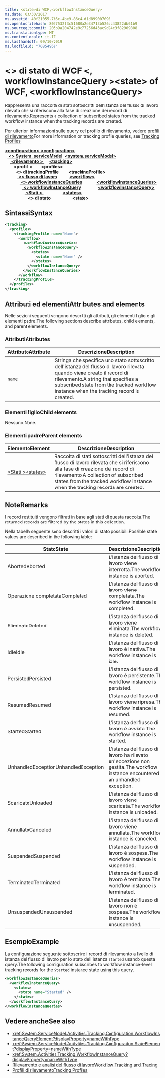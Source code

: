 ```yaml
---
title: <state>di WCF,<workflowInstanceQuery>
ms.date: 03/30/2017
ms.assetid: 40f21055-766c-4be9-86c4-d1d899007098
ms.openlocfilehash: 80f7532f3c51680a2e34713b526dc43822db61b9
ms.sourcegitcommit: 205b9a204742e9c77256d43ac9d94c3f82909808
ms.translationtype: MT
ms.contentlocale: it-IT
ms.lasthandoff: 09/10/2019
ms.locfileid: "70854958"
---
```

# <a name="state-of-wcf-workflowinstancequery"></a><span data-ttu-id="d3cbb-102">\<> di stato di WCF \<, workflowInstanceQuery ></span><span class="sxs-lookup"><span data-stu-id="d3cbb-102">\<state> of WCF, \<workflowInstanceQuery></span></span>
<span data-ttu-id="d3cbb-103">Rappresenta una raccolta di stati sottoscritti dell'istanza del flusso di lavoro rilevata che si riferiscono alla fase di creazione dei record di rilevamento.</span><span class="sxs-lookup"><span data-stu-id="d3cbb-103">Represents a collection of subscribed states from the tracked workflow instance when the tracking records are created.</span></span>  
  
 <span data-ttu-id="d3cbb-104">Per ulteriori informazioni sulle query del profilo di rilevamento, vedere [profili di rilevamento](../../../windows-workflow-foundation/tracking-profiles.md)</span><span class="sxs-lookup"><span data-stu-id="d3cbb-104">For more information on tracking profile queries, see [Tracking Profiles](../../../windows-workflow-foundation/tracking-profiles.md)</span></span>  
  
<span data-ttu-id="d3cbb-105">[ **\<configuration>** ](../configuration-element.md)</span><span class="sxs-lookup"><span data-stu-id="d3cbb-105">[**\<configuration>**](../configuration-element.md)</span></span>\
<span data-ttu-id="d3cbb-106">&nbsp;&nbsp;[ **\<> System. serviceModel**](system-servicemodel.md)</span><span class="sxs-lookup"><span data-stu-id="d3cbb-106">&nbsp;&nbsp;[**\<system.serviceModel>**](system-servicemodel.md)</span></span>\
<span data-ttu-id="d3cbb-107">&nbsp;&nbsp;&nbsp;&nbsp;[ **\<rilevamento >** ](tracking-of-wcf.md)</span><span class="sxs-lookup"><span data-stu-id="d3cbb-107">&nbsp;&nbsp;&nbsp;&nbsp;[**\<tracking>**](tracking-of-wcf.md)</span></span>\
<span data-ttu-id="d3cbb-108">&nbsp;&nbsp;&nbsp;&nbsp;&nbsp;&nbsp; **\<profili >** </span><span class="sxs-lookup"><span data-stu-id="d3cbb-108">&nbsp;&nbsp;&nbsp;&nbsp;&nbsp;&nbsp;**\<profiles>**</span></span>\
<span data-ttu-id="d3cbb-109">&nbsp;&nbsp;&nbsp;&nbsp;&nbsp;&nbsp;&nbsp;&nbsp;[ **\<> di trackingProfile**](trackingprofile-of-wcf.md)</span><span class="sxs-lookup"><span data-stu-id="d3cbb-109">&nbsp;&nbsp;&nbsp;&nbsp;&nbsp;&nbsp;&nbsp;&nbsp;[**\<trackingProfile>**](trackingprofile-of-wcf.md)</span></span>\
<span data-ttu-id="d3cbb-110">&nbsp;&nbsp;&nbsp;&nbsp;&nbsp;&nbsp;&nbsp;&nbsp;&nbsp;&nbsp;[ **\<> flusso di lavoro**](workflow-of-wcf.md)</span><span class="sxs-lookup"><span data-stu-id="d3cbb-110">&nbsp;&nbsp;&nbsp;&nbsp;&nbsp;&nbsp;&nbsp;&nbsp;&nbsp;&nbsp;[**\<workflow>**](workflow-of-wcf.md)</span></span>\
<span data-ttu-id="d3cbb-111">&nbsp;&nbsp;&nbsp;&nbsp;&nbsp;&nbsp;&nbsp;&nbsp;&nbsp;&nbsp;&nbsp;&nbsp;[ **\<> workflowInstanceQueries**](workflowinstancequeries-of-wcf.md)</span><span class="sxs-lookup"><span data-stu-id="d3cbb-111">&nbsp;&nbsp;&nbsp;&nbsp;&nbsp;&nbsp;&nbsp;&nbsp;&nbsp;&nbsp;&nbsp;&nbsp;[**\<workflowInstanceQueries>**](workflowinstancequeries-of-wcf.md)</span></span>\
<span data-ttu-id="d3cbb-112">&nbsp;&nbsp;&nbsp;&nbsp;&nbsp;&nbsp;&nbsp;&nbsp;&nbsp;&nbsp;&nbsp;&nbsp;&nbsp;&nbsp;[ **\<> workflowInstanceQuery**](workflowinstancequery-of-wcf.md)</span><span class="sxs-lookup"><span data-stu-id="d3cbb-112">&nbsp;&nbsp;&nbsp;&nbsp;&nbsp;&nbsp;&nbsp;&nbsp;&nbsp;&nbsp;&nbsp;&nbsp;&nbsp;&nbsp;[**\<workflowInstanceQuery>**](workflowinstancequery-of-wcf.md)</span></span>\
<span data-ttu-id="d3cbb-113">&nbsp;&nbsp;&nbsp;&nbsp;&nbsp;&nbsp;&nbsp;&nbsp;&nbsp;&nbsp;&nbsp;&nbsp;&nbsp;&nbsp;&nbsp;&nbsp;[ **\<Stati >** ](states-of-wcf-workflowinstancequery.md)</span><span class="sxs-lookup"><span data-stu-id="d3cbb-113">&nbsp;&nbsp;&nbsp;&nbsp;&nbsp;&nbsp;&nbsp;&nbsp;&nbsp;&nbsp;&nbsp;&nbsp;&nbsp;&nbsp;&nbsp;&nbsp;[**\<states>**](states-of-wcf-workflowinstancequery.md)</span></span>\
<span data-ttu-id="d3cbb-114">&nbsp;&nbsp;&nbsp;&nbsp;&nbsp;&nbsp;&nbsp;&nbsp;&nbsp;&nbsp;&nbsp;&nbsp;&nbsp;&nbsp;&nbsp;&nbsp;&nbsp;&nbsp; **\<> di stato**</span><span class="sxs-lookup"><span data-stu-id="d3cbb-114">&nbsp;&nbsp;&nbsp;&nbsp;&nbsp;&nbsp;&nbsp;&nbsp;&nbsp;&nbsp;&nbsp;&nbsp;&nbsp;&nbsp;&nbsp;&nbsp;&nbsp;&nbsp;**\<state>**</span></span>  
  
## <a name="syntax"></a><span data-ttu-id="d3cbb-115">Sintassi</span><span class="sxs-lookup"><span data-stu-id="d3cbb-115">Syntax</span></span>  
  
```xml  
<tracking>
  <profiles>
    <trackingProfile name="Name">
      <workflow>
        <workflowInstanceQueries>
          <workflowInstanceQuery>
            <states>
              <state name="Name" />
            </states>
          </workflowInstanceQuery>
        </workflowInstanceQueries>
      </workflow>
    </trackingProfile>
  </profiles>
</tracking>
```  
  
## <a name="attributes-and-elements"></a><span data-ttu-id="d3cbb-116">Attributi ed elementi</span><span class="sxs-lookup"><span data-stu-id="d3cbb-116">Attributes and elements</span></span>

<span data-ttu-id="d3cbb-117">Nelle sezioni seguenti vengono descritti gli attributi, gli elementi figlio e gli elementi padre.</span><span class="sxs-lookup"><span data-stu-id="d3cbb-117">The following sections describe attributes, child elements, and parent elements.</span></span>
  
### <a name="attributes"></a><span data-ttu-id="d3cbb-118">Attributi</span><span class="sxs-lookup"><span data-stu-id="d3cbb-118">Attributes</span></span>

|<span data-ttu-id="d3cbb-119">Attributo</span><span class="sxs-lookup"><span data-stu-id="d3cbb-119">Attribute</span></span>|<span data-ttu-id="d3cbb-120">Descrizione</span><span class="sxs-lookup"><span data-stu-id="d3cbb-120">Description</span></span>|  
|---------------|-----------------|  
|`name`|<span data-ttu-id="d3cbb-121">Stringa che specifica uno stato sottoscritto dell'istanza del flusso di lavoro rilevata quando viene creato il record di rilevamento.</span><span class="sxs-lookup"><span data-stu-id="d3cbb-121">A string that specifies a subscribed state from the tracked workflow instance when the tracking record is created.</span></span>|  
  
### <a name="child-elements"></a><span data-ttu-id="d3cbb-122">Elementi figlio</span><span class="sxs-lookup"><span data-stu-id="d3cbb-122">Child elements</span></span>

<span data-ttu-id="d3cbb-123">Nessuno.</span><span class="sxs-lookup"><span data-stu-id="d3cbb-123">None.</span></span>

### <a name="parent-elements"></a><span data-ttu-id="d3cbb-124">Elementi padre</span><span class="sxs-lookup"><span data-stu-id="d3cbb-124">Parent elements</span></span>

|<span data-ttu-id="d3cbb-125">Elemento</span><span class="sxs-lookup"><span data-stu-id="d3cbb-125">Element</span></span>|<span data-ttu-id="d3cbb-126">Descrizione</span><span class="sxs-lookup"><span data-stu-id="d3cbb-126">Description</span></span>|  
|-------------|-----------------|  
|[<span data-ttu-id="d3cbb-127">\<Stati ></span><span class="sxs-lookup"><span data-stu-id="d3cbb-127">\<states></span></span>](states-of-wcf-workflowinstancequery.md)|<span data-ttu-id="d3cbb-128">Raccolta di stati sottoscritti dell'istanza del flusso di lavoro rilevata che si riferiscono alla fase di creazione dei record di rilevamento.</span><span class="sxs-lookup"><span data-stu-id="d3cbb-128">A collection of subscribed states from the tracked workflow instance when the tracking records are created.</span></span>|  
  
## <a name="remarks"></a><span data-ttu-id="d3cbb-129">Note</span><span class="sxs-lookup"><span data-stu-id="d3cbb-129">Remarks</span></span>  

<span data-ttu-id="d3cbb-130">I record restituiti vengono filtrati in base agli stati di questa raccolta.</span><span class="sxs-lookup"><span data-stu-id="d3cbb-130">The returned records are filtered by the states in this collection.</span></span>  
  
<span data-ttu-id="d3cbb-131">Nella tabella seguente sono descritti i valori di stato possibili:</span><span class="sxs-lookup"><span data-stu-id="d3cbb-131">Possible state values are described in the following table:</span></span>
  
|<span data-ttu-id="d3cbb-132">Stato</span><span class="sxs-lookup"><span data-stu-id="d3cbb-132">State</span></span>|<span data-ttu-id="d3cbb-133">Descrizione</span><span class="sxs-lookup"><span data-stu-id="d3cbb-133">Description</span></span>|  
|-----------|-----------------|  
|<span data-ttu-id="d3cbb-134">Aborted</span><span class="sxs-lookup"><span data-stu-id="d3cbb-134">Aborted</span></span>|<span data-ttu-id="d3cbb-135">L'istanza del flusso di lavoro viene interrotta.</span><span class="sxs-lookup"><span data-stu-id="d3cbb-135">The workflow instance is aborted.</span></span>|  
|<span data-ttu-id="d3cbb-136">Operazione completata</span><span class="sxs-lookup"><span data-stu-id="d3cbb-136">Completed</span></span>|<span data-ttu-id="d3cbb-137">L'istanza del flusso di lavoro viene completata.</span><span class="sxs-lookup"><span data-stu-id="d3cbb-137">The workflow instance is completed.</span></span>|  
|<span data-ttu-id="d3cbb-138">Eliminato</span><span class="sxs-lookup"><span data-stu-id="d3cbb-138">Deleted</span></span>|<span data-ttu-id="d3cbb-139">L'istanza del flusso di lavoro viene eliminata.</span><span class="sxs-lookup"><span data-stu-id="d3cbb-139">The workflow instance is deleted.</span></span>|  
|<span data-ttu-id="d3cbb-140">Idle</span><span class="sxs-lookup"><span data-stu-id="d3cbb-140">Idle</span></span>|<span data-ttu-id="d3cbb-141">L'istanza del flusso di lavoro è inattiva.</span><span class="sxs-lookup"><span data-stu-id="d3cbb-141">The workflow instance is idle.</span></span>|  
|<span data-ttu-id="d3cbb-142">Persisted</span><span class="sxs-lookup"><span data-stu-id="d3cbb-142">Persisted</span></span>|<span data-ttu-id="d3cbb-143">L'istanza del flusso di lavoro è persistente.</span><span class="sxs-lookup"><span data-stu-id="d3cbb-143">The workflow instance is persisted.</span></span>|  
|<span data-ttu-id="d3cbb-144">Resumed</span><span class="sxs-lookup"><span data-stu-id="d3cbb-144">Resumed</span></span>|<span data-ttu-id="d3cbb-145">L'istanza del flusso di lavoro viene ripresa.</span><span class="sxs-lookup"><span data-stu-id="d3cbb-145">The workflow instance is resumed.</span></span>|  
|<span data-ttu-id="d3cbb-146">Started</span><span class="sxs-lookup"><span data-stu-id="d3cbb-146">Started</span></span>|<span data-ttu-id="d3cbb-147">L'istanza del flusso di lavoro è avviata.</span><span class="sxs-lookup"><span data-stu-id="d3cbb-147">The workflow instance is started.</span></span>|  
|<span data-ttu-id="d3cbb-148">UnhandledException</span><span class="sxs-lookup"><span data-stu-id="d3cbb-148">UnhandledException</span></span>|<span data-ttu-id="d3cbb-149">L'istanza del flusso di lavoro ha rilevato un'eccezione non gestita.</span><span class="sxs-lookup"><span data-stu-id="d3cbb-149">The workflow instance encountered an unhandled exception.</span></span>|  
|<span data-ttu-id="d3cbb-150">Scaricato</span><span class="sxs-lookup"><span data-stu-id="d3cbb-150">Unloaded</span></span>|<span data-ttu-id="d3cbb-151">L'istanza del flusso di lavoro viene scaricata.</span><span class="sxs-lookup"><span data-stu-id="d3cbb-151">The workflow instance is unloaded.</span></span>|  
|<span data-ttu-id="d3cbb-152">Annullato</span><span class="sxs-lookup"><span data-stu-id="d3cbb-152">Canceled</span></span>|<span data-ttu-id="d3cbb-153">L'istanza del flusso di lavoro viene annullata.</span><span class="sxs-lookup"><span data-stu-id="d3cbb-153">The workflow instance is canceled.</span></span>|  
|<span data-ttu-id="d3cbb-154">Suspended</span><span class="sxs-lookup"><span data-stu-id="d3cbb-154">Suspended</span></span>|<span data-ttu-id="d3cbb-155">L'istanza del flusso di lavoro è sospesa.</span><span class="sxs-lookup"><span data-stu-id="d3cbb-155">The workflow instance is suspended.</span></span>|  
|<span data-ttu-id="d3cbb-156">Terminated</span><span class="sxs-lookup"><span data-stu-id="d3cbb-156">Terminated</span></span>|<span data-ttu-id="d3cbb-157">L'istanza del flusso di lavoro è terminata.</span><span class="sxs-lookup"><span data-stu-id="d3cbb-157">The workflow instance is terminated.</span></span>|  
|<span data-ttu-id="d3cbb-158">Unsuspended</span><span class="sxs-lookup"><span data-stu-id="d3cbb-158">Unsuspended</span></span>|<span data-ttu-id="d3cbb-159">L'istanza del flusso di lavoro non è sospesa.</span><span class="sxs-lookup"><span data-stu-id="d3cbb-159">The workflow instance is unsuspended.</span></span>|  
  
## <a name="example"></a><span data-ttu-id="d3cbb-160">Esempio</span><span class="sxs-lookup"><span data-stu-id="d3cbb-160">Example</span></span>

<span data-ttu-id="d3cbb-161">La configurazione seguente sottoscrive i record di rilevamento a livello di istanza del flusso di lavoro per lo stato dell'istanza `Started` usando questa query.</span><span class="sxs-lookup"><span data-stu-id="d3cbb-161">The following configuration subscribes to workflow instance-level tracking records for the `Started` instance state using this query.</span></span>  
  
```xml  
<workflowInstanceQueries>
  <workflowInstanceQuery>
    <states>
      <state name="Started" />
    </states>
  </workflowInstanceQuery>
</workflowInstanceQueries>
```  
  
## <a name="see-also"></a><span data-ttu-id="d3cbb-162">Vedere anche</span><span class="sxs-lookup"><span data-stu-id="d3cbb-162">See also</span></span>

- <xref:System.ServiceModel.Activities.Tracking.Configuration.WorkflowInstanceQueryElement?displayProperty=nameWithType>
- <xref:System.ServiceModel.Activities.Tracking.Configuration.StateElement?displayProperty=nameWithType>
- <xref:System.Activities.Tracking.WorkflowInstanceQuery?displayProperty=nameWithType>
- [<span data-ttu-id="d3cbb-163">Rilevamento e analisi del flusso di lavoro</span><span class="sxs-lookup"><span data-stu-id="d3cbb-163">Workflow Tracking and Tracing</span></span>](../../../windows-workflow-foundation/workflow-tracking-and-tracing.md)
- [<span data-ttu-id="d3cbb-164">Profili di rilevamento</span><span class="sxs-lookup"><span data-stu-id="d3cbb-164">Tracking Profiles</span></span>](../../../windows-workflow-foundation/tracking-profiles.md)
